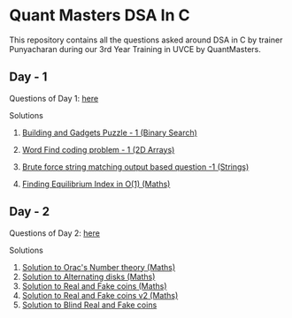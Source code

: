 # Quant Masters DSA In C

This repository contains all the questions asked around DSA in C by trainer Punyacharan during our 3rd Year Training in UVCE by QuantMasters.

## Day - 1

Questions of Day 1: [here](./day_1_08_04_2024/day_1_questions.md)

Solutions

1. [Building and Gadgets Puzzle - 1 (Binary Search)](./day_1_08_04_2024/building_and_gadgets_binary_search.md)

2. [Word Find coding problem - 1 (2D Arrays)](./day_1_08_04_2024/word_find.c)

3. [Brute force string matching output based question -1 (Strings)](./day_1_08_04_2024/output_based_brute_force_string_matching.md)

4. [Finding Equilibrium Index in O(1) (Maths)](./day_1_08_04_2024/equilibrium_index_inclusive_in_lhs.c)

## Day - 2

Questions of Day 2: [here](./day_2_09_04_2024/day_2_questions.md)

Solutions

1. [Solution to Orac's Number theory (Maths)](./day_2_09_04_2024/oracs_number_theory.c)
2. [Solution to Alternating disks (Maths)](./day_2_09_04_2024/alternating_disks.c)
3. [Solution to Real and Fake coins (Maths)](./day_2_09_04_2024/real_and_fake_coins.c)
4. [Solution to Real and Fake coins v2 (Maths)](./day_2_09_04_2024/real_and_fake_coins_v2.c)
5. [Solution to Blind Real and Fake coins](./day_2_09_04_2024/blind_real_and_fake_coins.md)
